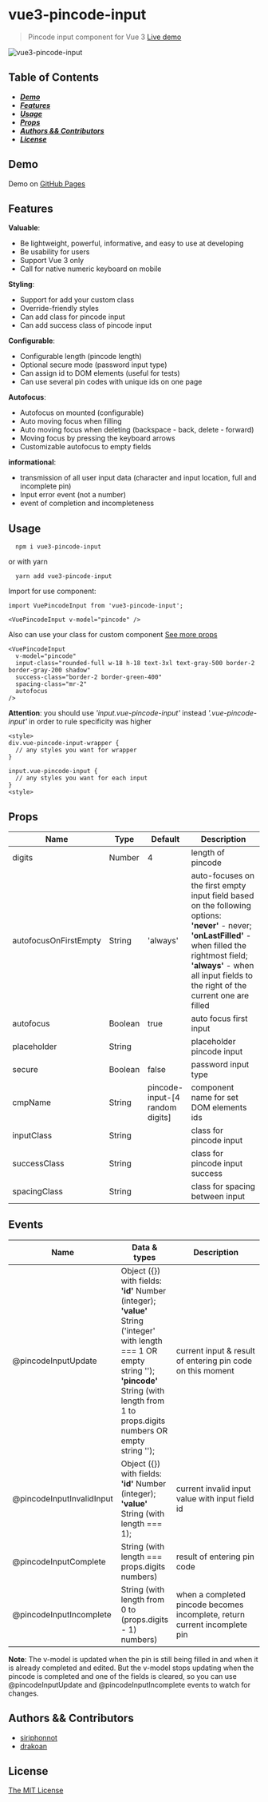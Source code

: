 # vue3-pincode-input

> Pincode input component for Vue 3 [Live demo](https://drakoan.github.io/vue3-pincode-input/)

![vue3-pincode-input](https://drakoan.github.io/vue3-pincode-input/banner.png)


## Table of Contents

* [___Demo___](#demo)
* [___Features___](#features)
* [___Usage___](#usage)
* [___Props___](#props)
* [___Authors && Contributors___](#authors-&&-Contributors)
* [___License___](#license)

## Demo

Demo on [GitHub Pages](https://drakoan.github.io/vue3-pincode-input/)

## Features

**Valuable**:
- Be lightweight, powerful, informative, and easy to use at developing
- Be usability for users
- Support Vue 3 only
- Call for native numeric keyboard on mobile

**Styling**:
- Support for add your custom class
- Override-friendly styles
- Can add class for pincode input
- Can add success class of pincode input

**Configurable**:
- Configurable length (pincode length)
- Optional secure mode (password input type)
- Сan assign id to DOM elements (useful for tests)
- Сan use several pin codes with unique ids on one page

**Autofocus**:
- Autofocus on mounted (configurable)
- Auto moving focus when filling
- Auto moving focus when deleting (backspace - back, delete - forward)
- Moving focus by pressing the keyboard arrows
- Customizable autofocus to empty fields

**informational**:
- transmission of all user input data (character and input location, full and incomplete pin)
- Input error event (not a number)
- event of completion and incompleteness

## Usage

```
  npm i vue3-pincode-input
```

or with yarn

```
  yarn add vue3-pincode-input
```

Import for use component:

```
import VuePincodeInput from 'vue3-pincode-input';
```

```
<VuePincodeInput v-model="pincode" />
```

Also can use your class for custom component [See more props](#props)

```
<VuePincodeInput
  v-model="pincode"
  input-class="rounded-full w-18 h-18 text-3xl text-gray-500 border-2 border-gray-200 shadow"
  success-class="border-2 border-green-400"
  spacing-class="mr-2"
  autofocus
/>
```

**Attention**: you should use _'input.vue-pincode-input'_ instead _'.vue-pincode-input'_ in order to rule specificity was higher

```
<style>
div.vue-pincode-input-wrapper {
  // any styles you want for wrapper
}

input.vue-pincode-input {
  // any styles you want for each input
}
<style>
```

## Props

<table class="table table-bordered table-striped">
  <thead>
    <tr>
      <th style="width: 50px;">Name</th>
      <th style="width: 50px;">Type</th>
      <th style="width: 50px;">Default</th>
      <th>Description</th>
    </tr>
  </thead>
  <tbody>
    <tr>
      <td>digits</td>
      <td>Number</td>
      <td>4</td>
      <td>length of pincode</td>
    </tr>
    <tr>
      <td>autofocusOnFirstEmpty</td>
      <td>String</td>
      <td>'always'</td>
      <td>auto-focuses on the first empty input field based on the following options:
        <br><b>'never'</b> - never;
        <br><b>'onLastFilled'</b> - when filled the rightmost field;
        <br><b>'always'</b> - when all input fields to the right of the current one are filled</td>
    </tr>
    <tr>
      <td>autofocus</td>
      <td>Boolean</td>
      <td>true</td>
      <td>auto focus first input</td>
    </tr>
    <tr>
      <td>placeholder</td>
      <td>String</td>
      <td></td>
      <td>placeholder pincode input</td>
    </tr>
    <tr>
      <td>secure</td>
      <td>Boolean</td>
      <td>false</td>
      <td>password input type</td>
    </tr>
    <tr>
      <td>cmpName</td>
      <td>String</td>
      <td>pincode-input-[4 random digits]</td>
      <td>component name for set DOM elements ids</td>
    </tr>
    <tr>
      <td>inputClass</td>
      <td>String</td>
      <td></td>
      <td>class for pincode input</td>
    </tr>
    <tr>
      <td>successClass</td>
      <td>String</td>
      <td></td>
      <td>class for pincode input success</td>
    </tr>
    <tr>
      <td>spacingClass</td>
      <td>String</td>
      <td></td>
      <td>class for spacing  between input</td>
    </tr>
  </tbody>
</table>

## Events

<table class="table table-bordered table-striped">
  <thead>
    <tr>
      <th style="width: 50px;">Name</th>
      <th style="width: 50px;">Data & types</th>
      <th>Description</th>
    </tr>
  </thead>
  <tbody>
    <tr>
      <td>@pincodeInputUpdate</td>
      <td>Object ({}) with fields:
        <br><b>'id'</b> Number (integer);
        <br><b>'value'</b> String ('integer' with length === 1 OR empty string '');
        <br><b>'pincode'</b> String (with length from 1 to props.digits numbers OR empty string '');
      </td>
      <td>current input & result of entering pin code on this moment</td>
    </tr>
    <tr>
      <td>@pincodeInputInvalidInput</td>
      <td>Object ({}) with fields:
        <br><b>'id'</b> Number (integer);
        <br><b>'value'</b> String (with length === 1);
      </td>
      <td>current invalid input value with input field id</td>
    </tr>
    <tr>
      <td>@pincodeInputComplete</td>
      <td>String (with length === props.digits numbers)</td>
      <td>result of entering pin code</td>
    </tr>
    <tr>
      <td>@pincodeInputIncomplete</td>
      <td>String (with length from 0 to (props.digits - 1)  numbers)</td>
      <td>when a completed pincode becomes incomplete, return current incomplete pin</td>
    </tr>
  </tbody>
</table>

**Note**:
The v-model is updated when the pin is still being filled in and when it is already completed and edited.
But the v-model stops updating when the pincode is completed and one of the fields is cleared,
so you can use @pincodeInputUpdate and @pincodeInputIncomplete events to watch for changes.

## Authors && Contributors

- [siriphonnot](https://github.com/siriphonnott)
- [drakoan](https://github.com/drakoan)

## License

[The MIT License](http://opensource.org/licenses/MIT)
